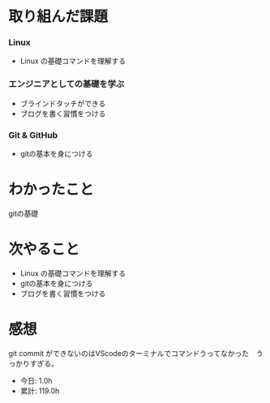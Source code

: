 # 取り組んだ課題
### Linux
* Linux の基礎コマンドを理解する
### エンジニアとしての基礎を学ぶ
* ブラインドタッチができる
* ブログを書く習慣をつける
### Git & GitHub
* gitの基本を身につける
# わかったこと
gitの基礎
# 次やること
* Linux の基礎コマンドを理解する
* gitの基本を身につける
* ブログを書く習慣をつける
# 感想
git commit ができないのはVScodeのターミナルでコマンドうってなかった　うっかりすぎる。
* 今日: 1.0h
* 累計: 119.0h
